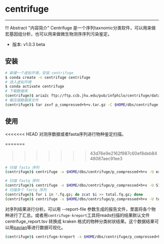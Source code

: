 # centrifuge

---

!!! Abstract "内容简介"
    Centrifuge 是一个序列taxnomic分类软件，可以用来做宏基因组分析，也可以用来做微生物测序序列污染鉴定。

- 版本: v1.0.3 beta

## 安装

```bash
# 新建一个虚拟环境，安装 centrifuge
$ conda create -n centrifuge centrifuge
# 进入虚拟环境
$ conda activate centrifuge
# 下载数据库
(centrifuge)$ aria2c ftp://ftp.ccb.jhu.edu/pub/infphilo/centrifuge/data/p_compressed+h+v.tar.gz
# 解压缩数据库文件
(centrifuge)$ tar zxvf p_compressed+h+v.tar.gz -C $HOME/dbs/centrifuge
```

## 使用

<<<<<<< HEAD
对测序数据或者fasta序列进行物种鉴定扫描。

=======
>>>>>>> 43d76e9e2162f987c60ef8deb8448087aec91ee3
```bash
# 扫描 fasta 序列
(centrifuge)$ centrifuge -x $HOME/dbs/centrifuge/p_compressed+h+v -U example.fa --report-file report.txt -S results.txt

# 扫描 fastq 序列
(centrifuge)$ centrifuge -x $HOME/dbs/centrifuge/p_compressed+h+v -U S1_R1.fastq --report-file S1_R1-report.txt -S S1_R1-results.txt
# 扫描多个 fastq 序列
(centrifuge)$ for i in *.fq.gz; do zcat $i >> total.fq.gz; done
(centrifuge)$ centrifuge -x $HOME/dbs/centrifuge/p_compressed+h+v -U total.fq.gz
```

对序列结果进行分析。可以用 --report-file 参数生成的报告文件，里面将各个物种进行了汇总。或者用`centrifuge-kreport`工具将reads扫描的结果默认文件 centrifuge_report.tsv 转换成 kraken 格式的物种分类树状结果。这个数据结果可以用[pavian](https://github.com/fbreitwieser/pavian)等进行数据可视化。

```bash
(centrifuge)$ centrifuge-kreport -x $HOME/dbs/centrifuge/p_compressed+h+v centrifuge_report.tsv > kraken.result
```
